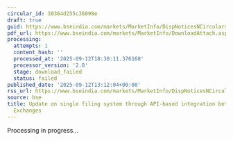 ```yaml
---
circular_id: 30364d255c36098e
draft: true
guid: https://www.bseindia.com/markets/MarketInfo/DispNoticesNCirculars.aspx?Noticeid={A76F8C56-F793-4653-9676-34971DD526DE}&noticeno=20250912-89&dt=09/12/2025&icount=89&totcount=103&flag=0
pdf_url: https://www.bseindia.com/markets/MarketInfo/DownloadAttach.aspx?id=20250912-89&attachedId=
processing:
  attempts: 1
  content_hash: ''
  processed_at: '2025-09-12T18:30:11.376168'
  processor_version: '2.0'
  stage: download_failed
  status: failed
published_date: '2025-09-12T13:12:04+00:00'
rss_url: https://www.bseindia.com/markets/MarketInfo/DispNoticesNCirculars.aspx?Noticeid={A76F8C56-F793-4653-9676-34971DD526DE}&noticeno=20250912-89&dt=09/12/2025&icount=89&totcount=103&flag=0
source: bse
title: Update on single filing system through API-based integration between Stock
  Exchanges
---
```


Processing in progress...
